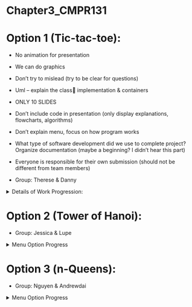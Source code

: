 

# Chapter3_CMPR131
# Option 1 (Tic-tac-toe):

-	No animation for presentation
-	We can do graphics
-	Don’t try to mislead (try to be clear for questions)
-	Uml – explain the class implementation & containers
-	ONLY 10 SLIDES
-	Don’t include code in presentation (only display explanations, flowcharts, algorithms)
-	Don’t explain menu, focus on how program works
-	What type of software development did we use to complete project?
Organize documentation (maybe a beginning? I didn’t hear this part)
-	Everyone is responsible for their own submission (should not be different from team members)


- Group: Therese & Danny
<details>
<summary>
Details of Work Progression:</summary><br>
Changes:<br>
  - First huge commit: Therese added display for board, with placement code locations for char 'X' or 'O' in Tic-Tac-Toe.<br>
  Base code for human player move coded, with checks for preexisting board placements done (includes quit option).<br><br>
  - Second huge commit (9/19): Danny built out base code for AI moves & win states. Therese merged code and changed check system to use vector for ease
  of AI randomization/checks. Fully expanded to make game work as intended for player vs. AI move (minus smartAI). Added base code for time record of games (needs to be expanded to include # of player moves mapped with it via multimap). Game works as intended minus time prints & number of player wins & smart AI. <br>
  - Third commit (9/20): multimap built out for time + code. display of fastest & slowest games done. menu flow q/a-ed. For most part program is done minus pre/postconditions & smart AI. <br>
  - Fourth commit (9/20): Danny added pre/post-conditions and checked for bugs. Program seems to work as intended. 
<br>
  Therese's Notes:<br>
  - if we want to do smart AI without recursive, might have to hard-code some states for that like we did for win-states. Most optimal way is recursive way (minmax algorithm), but we were also told not to do recursive<br>
  </summary>
  </details>

# Option 2 (Tower of Hanoi):
- Group: Jessica & Lupe
<details>
<summary>
Menu Option Progress</summary><br>
--in progress

Details of Work Progression:
--in progress
</summary>
</details>

# Option 3 (n-Queens):
- Group: Nguyen & Andrewdai
<details>
<summary>
Menu Option Progress</summary><br>
--in progress

Details of Work Progression:
--in progress

</summary>
</details>
